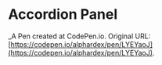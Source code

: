 # Accordion Panel
 _A Pen created at CodePen.io. Original URL: [https://codepen.io/alphardex/pen/LYEYaoJ](https://codepen.io/alphardex/pen/LYEYaoJ).

 